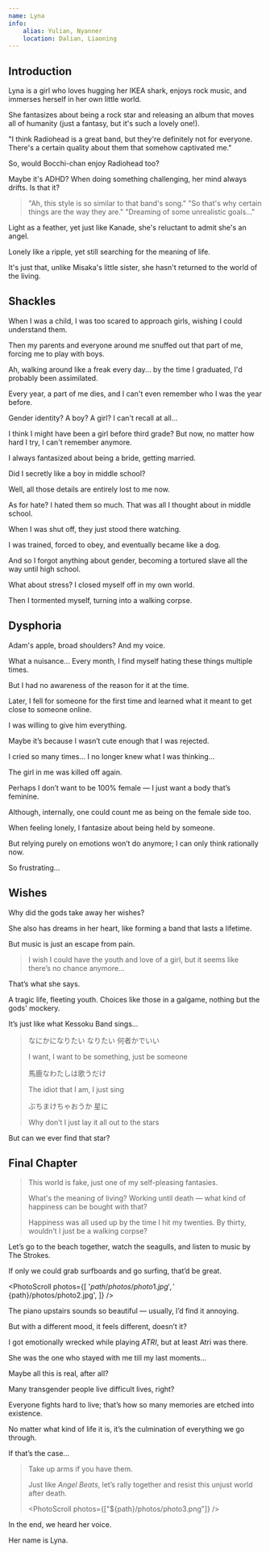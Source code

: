 ```yaml
---
name: Lyna
info:
    alias: Yulian, Nyanner
    location: Dalian, Liaoning
---
```


## Introduction

<!-- (This section is an objective description) -->

Lyna is a girl who loves hugging her IKEA shark, enjoys rock music, and immerses herself in her own little world.

She fantasizes about being a rock star and releasing an album that moves all of humanity (just a fantasy, but it's such a lovely one!).

"I think Radiohead is a great band, but they're definitely not for everyone. There's a certain quality about them that somehow captivated me."

So, would Bocchi-chan enjoy Radiohead too?

<!-- Bocchi-chan (Gotou Hitori): Bocchi from *Bocchi the Rock!*. -->

Maybe it's ADHD? When doing something challenging, her mind always drifts. Is that it?

> "Ah, this style is so similar to that band's song." "So that's why certain things are the way they are." "Dreaming of some unrealistic goals..."

Light as a feather, yet just like Kanade, she's reluctant to admit she's an angel.

<!-- Kanade (Tachibana Kanade): The Angel from *Angel Beats!*. -->

Lonely like a ripple, yet still searching for the meaning of life.

It's just that, unlike Misaka's little sister, she hasn't returned to the world of the living.

<!-- Misaka's little sister: Refers to the Misaka clones from *A Certain Scientific Railgun* and *A Certain Magical Index*. -->

## Shackles

<!-- (This section is first-person narration.) -->

When I was a child, I was too scared to approach girls, wishing I could understand them.

Then my parents and everyone around me snuffed out that part of me, forcing me to play with boys.

Ah, walking around like a freak every day... by the time I graduated, I'd probably been assimilated.

Every year, a part of me dies, and I can't even remember who I was the year before.

Gender identity? A boy? A girl? I can't recall at all...

I think I might have been a girl before third grade? But now, no matter how hard I try, I can't remember anymore.

I always fantasized about being a bride, getting married.

Did I secretly like a boy in middle school?

Well, all those details are entirely lost to me now.

As for hate? I hated them so much. That was all I thought about in middle school.

When I was shut off, they just stood there watching.

I was trained, forced to obey, and eventually became like a dog.

And so I forgot anything about gender, becoming a tortured slave all the way until high school.

What about stress? I closed myself off in my own world.

Then I tormented myself, turning into a walking corpse.

## Dysphoria

<!-- (This section is first-person narration.) -->

Adam's apple, broad shoulders? And my voice.

What a nuisance... Every month, I find myself hating these things multiple times.

But I had no awareness of the reason for it at the time.

Later, I fell for someone for the first time and learned what it meant to get close to someone online.

I was willing to give him everything.

Maybe it’s because I wasn’t cute enough that I was rejected.

I cried so many times... I no longer knew what I was thinking...

The girl in me was killed off again.

Perhaps I don’t want to be 100% female — I just want a body that’s feminine.

Although, internally, one could count me as being on the female side too.

When feeling lonely, I fantasize about being held by someone.

But relying purely on emotions won’t do anymore; I can only think rationally now.

So frustrating...

## Wishes

<!-- (This section is an objective description.) -->

Why did the gods take away her wishes?

She also has dreams in her heart, like forming a band that lasts a lifetime.

But music is just an escape from pain.

> I wish I could have the youth and love of a girl, but it seems like there’s no chance anymore...

That’s what she says.

A tragic life, fleeting youth. Choices like those in a galgame, nothing but the gods' mockery.

It’s just like what Kessoku Band sings...

<!-- Kessoku Band: A fictional band from *Bocchi the Rock!*. -->

> なにかになりたい なりたい 何者かでいい
>
> I want, I want to be something, just be someone
>
> 馬鹿なわたしは歌うだけ
>
> The idiot that I am, I just sing
>
> ぶちまけちゃおうか 星に
>
> Why don’t I just lay it all out to the stars

But can we ever find that star?

## Final Chapter

<!-- (This section begins in first-person narration.) -->

> This world is fake, just one of my self-pleasing fantasies.  
>
> What's the meaning of living? Working until death — what kind of happiness can be bought with that?  
>
> Happiness was all used up by the time I hit my twenties. By thirty, wouldn’t I just be a walking corpse?

Let’s go to the beach together, watch the seagulls, and listen to music by The Strokes.

If only we could grab surfboards and go surfing, that’d be great.

<PhotoScroll photos={[
    '${path}/photos/photo1.jpg',
    '${path}/photos/photo2.jpg',
]} />

The piano upstairs sounds so beautiful — usually, I’d find it annoying.

But with a different mood, it feels different, doesn’t it?

I got emotionally wrecked while playing *ATRI*, but at least Atri was there.

<!-- ATRI: Refers to *ATRI -My Dear Moments-*, a visual novel. -->
<!-- Atri: The main character from the visual novel. -->

She was the one who stayed with me till my last moments...

Maybe all this is real, after all?

Many transgender people live difficult lives, right?

Everyone fights hard to live; that’s how so many memories are etched into existence.

No matter what kind of life it is, it’s the culmination of everything we go through.

If that’s the case...

> Take up arms if you have them.  
>
> Just like *Angel Beats*, let’s rally together and resist this unjust world after death.
>
> <PhotoScroll photos={["${path}/photos/photo3.png"]} />

<!-- (Switching back to objective narration here.) -->

In the end, we heard her voice.

Her name is Lyna.